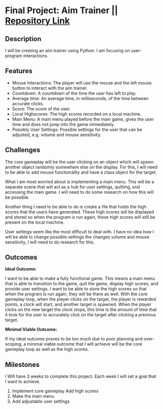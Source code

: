 # Final Project: Aim Trainer || [Repository Link](https://github.com/JRavey/Final-Project-Aim-Trainer/tree/main)

## Description

I will be creating an aim trainer using Python. I am focusing on user-program interactions.

## Features

- Mouse interactions: The player will use the mouse and the left mouse button to interact with the aim trainer.
- Countdown: A countdown of the time the user has left to play.
- Average time: An average time, in milliseconds, of the time between accurate clicks.
- Score: The score of the user.
- Local Highscores: The high scores recorded on a local machine.
- Main Menu: A main menu played before the main game, gives the user time and does not jump into the game immediately.
- Possibly User Settings: Possible settings for the user that can be adjusted, e.g. volume and mouse sensitivity.

## Challenges

The core gameplay will be the user clicking on an object which will spawn another object randomly somewhere else on the display. For this, I will need to be able to add mouse functionality and have a class object for the target.

What I am most worried about is implementing a main menu. This will be a separate scene that will act as a hub for user settings, quitting, and accessing the main game. I will need to do some research on how this will be possible. 

Another thing I need to be able to do is create a file that holds the high scores that the users have generated. These high scores will be displayed and stored so when the program is run again, these high scores will still be present on the local machine.

User settings seem like the most difficult to deal with. I have no idea how I will be able to change possible settings the changes volume and mouse sensitivity, I will need to do research for this.

## Outcomes

**Ideal Outcome:**

I want to be able to make a fully functional game. This means a main menu that is able to transition to the game, quit the game, display high scores, and provide user settings. I want to be able to store the high scores so that when the program is run again, they will be there as well. With the core gameplay loop, when the player clicks on the target, the player is rewarded points, a clock will start, and another target is spawned. When the player clicks on the new target the clock stops, this time is the amount of time that it took for the user to accurately click on the target after clicking a previous target.

**Minimal Viable Outcome:**

If my ideal outcome proves to be too much due to poor planning and over-scoping, a minimal viable outcome that I will achieve will be the core gameplay loop as well as the high scores. 

## Milestones

I Will have 3 weeks to complete this project. Each week I will set a goal that I want to achieve.

1. Implement core gameplay Add high scores
2. Make the main menu
3. Add adjustable user settings
